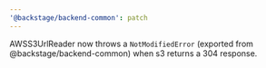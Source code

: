 ```yaml
---
'@backstage/backend-common': patch
---
```


AWSS3UrlReader now throws a `NotModifiedError` (exported from @backstage/backend-common) when s3 returns a 304 response.
